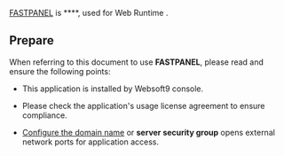 [FASTPANEL]() is ****, used for Web Runtime . 



## Prepare

When referring to this document to use **FASTPANEL**, please read and ensure the following points:

- This application is installed by Websoft9 console.

- Please check the application's usage license agreement to ensure compliance.

- [Configure the domain name](./domain-set) or **server security group** opens external network ports for application access.